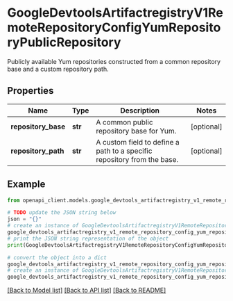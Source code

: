 # GoogleDevtoolsArtifactregistryV1RemoteRepositoryConfigYumRepositoryPublicRepository

Publicly available Yum repositories constructed from a common repository base and a custom repository path.

## Properties

Name | Type | Description | Notes
------------ | ------------- | ------------- | -------------
**repository_base** | **str** | A common public repository base for Yum. | [optional] 
**repository_path** | **str** | A custom field to define a path to a specific repository from the base. | [optional] 

## Example

```python
from openapi_client.models.google_devtools_artifactregistry_v1_remote_repository_config_yum_repository_public_repository import GoogleDevtoolsArtifactregistryV1RemoteRepositoryConfigYumRepositoryPublicRepository

# TODO update the JSON string below
json = "{}"
# create an instance of GoogleDevtoolsArtifactregistryV1RemoteRepositoryConfigYumRepositoryPublicRepository from a JSON string
google_devtools_artifactregistry_v1_remote_repository_config_yum_repository_public_repository_instance = GoogleDevtoolsArtifactregistryV1RemoteRepositoryConfigYumRepositoryPublicRepository.from_json(json)
# print the JSON string representation of the object
print(GoogleDevtoolsArtifactregistryV1RemoteRepositoryConfigYumRepositoryPublicRepository.to_json())

# convert the object into a dict
google_devtools_artifactregistry_v1_remote_repository_config_yum_repository_public_repository_dict = google_devtools_artifactregistry_v1_remote_repository_config_yum_repository_public_repository_instance.to_dict()
# create an instance of GoogleDevtoolsArtifactregistryV1RemoteRepositoryConfigYumRepositoryPublicRepository from a dict
google_devtools_artifactregistry_v1_remote_repository_config_yum_repository_public_repository_from_dict = GoogleDevtoolsArtifactregistryV1RemoteRepositoryConfigYumRepositoryPublicRepository.from_dict(google_devtools_artifactregistry_v1_remote_repository_config_yum_repository_public_repository_dict)
```
[[Back to Model list]](../README.md#documentation-for-models) [[Back to API list]](../README.md#documentation-for-api-endpoints) [[Back to README]](../README.md)


